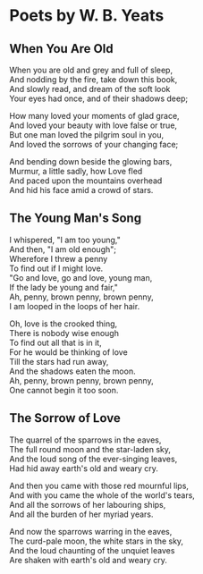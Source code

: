 # Poets by W. B. Yeats

## When You Are Old

When you are old and grey and full of sleep,  
And nodding by the fire, take down this book,  
And slowly read, and dream of the soft look  
Your eyes had once, and of their shadows deep;

How many loved your moments of glad grace,  
And loved your beauty with love false or true,  
But one man loved the pilgrim soul in you,  
And loved the sorrows of your changing face;

And bending down beside the glowing bars,  
Murmur, a little sadly, how Love fled  
And paced upon the mountains overhead  
And hid his face amid a crowd of stars.

## The Young Man's Song

I whispered, "I am too young,"  
And then, "I am old enough";  
Wherefore I threw a penny  
To find out if I might love.  
"Go and love, go and love, young man,  
If the lady be young and fair,"  
Ah, penny, brown penny, brown penny,  
I am looped in the loops of her hair.  

Oh, love is the crooked thing,  
There is nobody wise enough  
To find out all that is in it,  
For he would be thinking of love  
Till the stars had run away,  
And the shadows eaten the moon.  
Ah, penny, brown penny, brown penny,  
One cannot begin it too soon.  

## The Sorrow of Love

The quarrel of the sparrows in the eaves,  
The full round moon and the star-laden sky,  
And the loud song of the ever-singing leaves,  
Had hid away earth's old and weary cry.  
  
And then you came with those red mournful lips,  
And with you came the whole of the world's tears,  
And all the sorrows of her labouring ships,  
And all the burden of her myriad years.  
  
And now the sparrows warring in the eaves,  
The curd-pale moon, the white stars in the sky,  
And the loud chaunting of the unquiet leaves  
Are shaken with earth's old and weary cry.  
